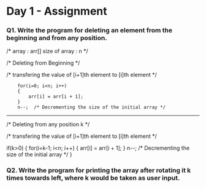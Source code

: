 # Day 1 - Assignment

### Q1. Write the program for deleting an element from the beginning and from any position.

/* 
	array         : arr[]
	size of array : n
*/

/* Deleting from Beginning */


/* transfering the value of [i+1]th element to [i]th element */

		for(i=0; i<n; i++)
		{
			arr[i] = arr[i + 1];
		}
		n--;  /* Decrementing the size of the initial array */

--------------------------------------------------------------------------------

/* Deleting from any position k */


/* transfering the value of [i+1]th element to [i]th element */


   if(k>0)
   {
		for(i=k-1; i<n; i++)
		{
			arr[i] = arr[i + 1];
		}
		n--; /* Decrementing the size of the initial array */
	}

	

### Q2. Write the program for printing the array after rotating it k times towards left, where k would be taken as user input.

